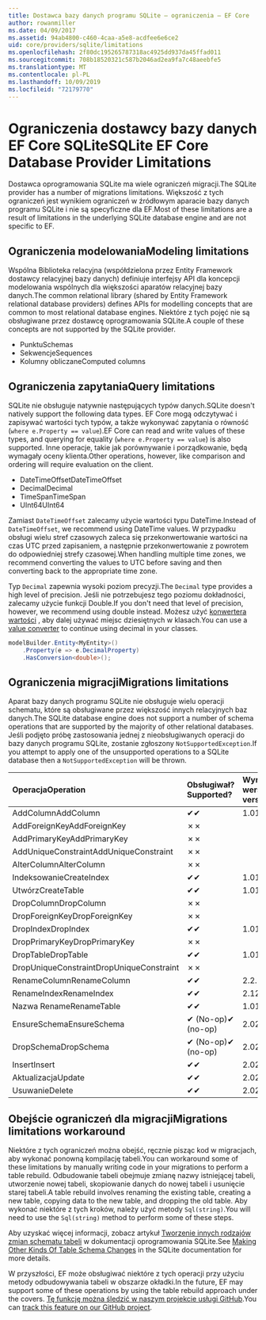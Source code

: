 ```yaml
---
title: Dostawca bazy danych programu SQLite — ograniczenia — EF Core
author: rowanmiller
ms.date: 04/09/2017
ms.assetid: 94ab4800-c460-4caa-a5e8-acdfee6e6ce2
uid: core/providers/sqlite/limitations
ms.openlocfilehash: 2f80dc195265787318ac4925dd937da45ffad011
ms.sourcegitcommit: 708b18520321c587b2046ad2ea9fa7c48aeebfe5
ms.translationtype: MT
ms.contentlocale: pl-PL
ms.lasthandoff: 10/09/2019
ms.locfileid: "72179770"
---
```

# <a name="sqlite-ef-core-database-provider-limitations"></a><span data-ttu-id="688f6-102">Ograniczenia dostawcy bazy danych EF Core SQLite</span><span class="sxs-lookup"><span data-stu-id="688f6-102">SQLite EF Core Database Provider Limitations</span></span>

<span data-ttu-id="688f6-103">Dostawca oprogramowania SQLite ma wiele ograniczeń migracji.</span><span class="sxs-lookup"><span data-stu-id="688f6-103">The SQLite provider has a number of migrations limitations.</span></span> <span data-ttu-id="688f6-104">Większość z tych ograniczeń jest wynikiem ograniczeń w źródłowym aparacie bazy danych programu SQLite i nie są specyficzne dla EF.</span><span class="sxs-lookup"><span data-stu-id="688f6-104">Most of these limitations are a result of limitations in the underlying SQLite database engine and are not specific to EF.</span></span>

## <a name="modeling-limitations"></a><span data-ttu-id="688f6-105">Ograniczenia modelowania</span><span class="sxs-lookup"><span data-stu-id="688f6-105">Modeling limitations</span></span>

<span data-ttu-id="688f6-106">Wspólna Biblioteka relacyjna (współdzielona przez Entity Framework dostawcy relacyjnej bazy danych) definiuje interfejsy API dla koncepcji modelowania wspólnych dla większości aparatów relacyjnej bazy danych.</span><span class="sxs-lookup"><span data-stu-id="688f6-106">The common relational library (shared by Entity Framework relational database providers) defines APIs for modelling concepts that are common to most relational database engines.</span></span> <span data-ttu-id="688f6-107">Niektóre z tych pojęć nie są obsługiwane przez dostawcę oprogramowania SQLite.</span><span class="sxs-lookup"><span data-stu-id="688f6-107">A couple of these concepts are not supported by the SQLite provider.</span></span>

* <span data-ttu-id="688f6-108">Punktu</span><span class="sxs-lookup"><span data-stu-id="688f6-108">Schemas</span></span>
* <span data-ttu-id="688f6-109">Sekwencje</span><span class="sxs-lookup"><span data-stu-id="688f6-109">Sequences</span></span>
* <span data-ttu-id="688f6-110">Kolumny obliczane</span><span class="sxs-lookup"><span data-stu-id="688f6-110">Computed columns</span></span>

## <a name="query-limitations"></a><span data-ttu-id="688f6-111">Ograniczenia zapytania</span><span class="sxs-lookup"><span data-stu-id="688f6-111">Query limitations</span></span>

<span data-ttu-id="688f6-112">SQLite nie obsługuje natywnie następujących typów danych.</span><span class="sxs-lookup"><span data-stu-id="688f6-112">SQLite doesn't natively support the following data types.</span></span> <span data-ttu-id="688f6-113">EF Core mogą odczytywać i zapisywać wartości tych typów, a także wykonywać zapytania o równość (`where e.Property == value`).</span><span class="sxs-lookup"><span data-stu-id="688f6-113">EF Core can read and write values of these types, and querying for equality (`where e.Property == value`) is also supported.</span></span> <span data-ttu-id="688f6-114">Inne operacje, takie jak porównywanie i porządkowanie, będą wymagały oceny klienta.</span><span class="sxs-lookup"><span data-stu-id="688f6-114">Other operations, however, like comparison and ordering will require evaluation on the client.</span></span>

* <span data-ttu-id="688f6-115">DateTimeOffset</span><span class="sxs-lookup"><span data-stu-id="688f6-115">DateTimeOffset</span></span>
* <span data-ttu-id="688f6-116">Decimal</span><span class="sxs-lookup"><span data-stu-id="688f6-116">Decimal</span></span>
* <span data-ttu-id="688f6-117">TimeSpan</span><span class="sxs-lookup"><span data-stu-id="688f6-117">TimeSpan</span></span>
* <span data-ttu-id="688f6-118">UInt64</span><span class="sxs-lookup"><span data-stu-id="688f6-118">UInt64</span></span>

<span data-ttu-id="688f6-119">Zamiast `DateTimeOffset` zalecamy użycie wartości typu DateTime.</span><span class="sxs-lookup"><span data-stu-id="688f6-119">Instead of `DateTimeOffset`, we recommend using DateTime values.</span></span> <span data-ttu-id="688f6-120">W przypadku obsługi wielu stref czasowych zaleca się przekonwertowanie wartości na czas UTC przed zapisaniem, a następnie przekonwertowanie z powrotem do odpowiedniej strefy czasowej.</span><span class="sxs-lookup"><span data-stu-id="688f6-120">When handling multiple time zones, we recommend converting the values to UTC before saving and then converting back to the appropriate time zone.</span></span>

<span data-ttu-id="688f6-121">Typ `Decimal` zapewnia wysoki poziom precyzji.</span><span class="sxs-lookup"><span data-stu-id="688f6-121">The `Decimal` type provides a high level of precision.</span></span> <span data-ttu-id="688f6-122">Jeśli nie potrzebujesz tego poziomu dokładności, zalecamy użycie funkcji Double.</span><span class="sxs-lookup"><span data-stu-id="688f6-122">If you don't need that level of precision, however, we recommend using double instead.</span></span> <span data-ttu-id="688f6-123">Możesz użyć [konwertera wartości](../../modeling/value-conversions.md) , aby dalej używać miejsc dziesiętnych w klasach.</span><span class="sxs-lookup"><span data-stu-id="688f6-123">You can use a [value converter](../../modeling/value-conversions.md) to continue using decimal in your classes.</span></span>

``` csharp
modelBuilder.Entity<MyEntity>()
    .Property(e => e.DecimalProperty)
    .HasConversion<double>();
```

## <a name="migrations-limitations"></a><span data-ttu-id="688f6-124">Ograniczenia migracji</span><span class="sxs-lookup"><span data-stu-id="688f6-124">Migrations limitations</span></span>

<span data-ttu-id="688f6-125">Aparat bazy danych programu SQLite nie obsługuje wielu operacji schematu, które są obsługiwane przez większość innych relacyjnych baz danych.</span><span class="sxs-lookup"><span data-stu-id="688f6-125">The SQLite database engine does not support a number of schema operations that are supported by the majority of other relational databases.</span></span> <span data-ttu-id="688f6-126">Jeśli podjęto próbę zastosowania jednej z nieobsługiwanych operacji do bazy danych programu SQLite, zostanie zgłoszony `NotSupportedException`.</span><span class="sxs-lookup"><span data-stu-id="688f6-126">If you attempt to apply one of the unsupported operations to a SQLite database then a `NotSupportedException` will be thrown.</span></span>

| <span data-ttu-id="688f6-127">Operacja</span><span class="sxs-lookup"><span data-stu-id="688f6-127">Operation</span></span>            | <span data-ttu-id="688f6-128">Obsługiwał?</span><span class="sxs-lookup"><span data-stu-id="688f6-128">Supported?</span></span> | <span data-ttu-id="688f6-129">Wymaga wersji</span><span class="sxs-lookup"><span data-stu-id="688f6-129">Requires version</span></span> |
|:---------------------|:-----------|:-----------------|
| <span data-ttu-id="688f6-130">AddColumn</span><span class="sxs-lookup"><span data-stu-id="688f6-130">AddColumn</span></span>            | <span data-ttu-id="688f6-131">✔</span><span class="sxs-lookup"><span data-stu-id="688f6-131">✔</span></span>          | <span data-ttu-id="688f6-132">1.0</span><span class="sxs-lookup"><span data-stu-id="688f6-132">1.0</span></span>              |
| <span data-ttu-id="688f6-133">AddForeignKey</span><span class="sxs-lookup"><span data-stu-id="688f6-133">AddForeignKey</span></span>        | <span data-ttu-id="688f6-134">✗</span><span class="sxs-lookup"><span data-stu-id="688f6-134">✗</span></span>          |                  |
| <span data-ttu-id="688f6-135">AddPrimaryKey</span><span class="sxs-lookup"><span data-stu-id="688f6-135">AddPrimaryKey</span></span>        | <span data-ttu-id="688f6-136">✗</span><span class="sxs-lookup"><span data-stu-id="688f6-136">✗</span></span>          |                  |
| <span data-ttu-id="688f6-137">AddUniqueConstraint</span><span class="sxs-lookup"><span data-stu-id="688f6-137">AddUniqueConstraint</span></span>  | <span data-ttu-id="688f6-138">✗</span><span class="sxs-lookup"><span data-stu-id="688f6-138">✗</span></span>          |                  |
| <span data-ttu-id="688f6-139">AlterColumn</span><span class="sxs-lookup"><span data-stu-id="688f6-139">AlterColumn</span></span>          | <span data-ttu-id="688f6-140">✗</span><span class="sxs-lookup"><span data-stu-id="688f6-140">✗</span></span>          |                  |
| <span data-ttu-id="688f6-141">Indeksowanie</span><span class="sxs-lookup"><span data-stu-id="688f6-141">CreateIndex</span></span>          | <span data-ttu-id="688f6-142">✔</span><span class="sxs-lookup"><span data-stu-id="688f6-142">✔</span></span>          | <span data-ttu-id="688f6-143">1.0</span><span class="sxs-lookup"><span data-stu-id="688f6-143">1.0</span></span>              |
| <span data-ttu-id="688f6-144">Utwórz</span><span class="sxs-lookup"><span data-stu-id="688f6-144">CreateTable</span></span>          | <span data-ttu-id="688f6-145">✔</span><span class="sxs-lookup"><span data-stu-id="688f6-145">✔</span></span>          | <span data-ttu-id="688f6-146">1.0</span><span class="sxs-lookup"><span data-stu-id="688f6-146">1.0</span></span>              |
| <span data-ttu-id="688f6-147">DropColumn</span><span class="sxs-lookup"><span data-stu-id="688f6-147">DropColumn</span></span>           | <span data-ttu-id="688f6-148">✗</span><span class="sxs-lookup"><span data-stu-id="688f6-148">✗</span></span>          |                  |
| <span data-ttu-id="688f6-149">DropForeignKey</span><span class="sxs-lookup"><span data-stu-id="688f6-149">DropForeignKey</span></span>       | <span data-ttu-id="688f6-150">✗</span><span class="sxs-lookup"><span data-stu-id="688f6-150">✗</span></span>          |                  |
| <span data-ttu-id="688f6-151">DropIndex</span><span class="sxs-lookup"><span data-stu-id="688f6-151">DropIndex</span></span>            | <span data-ttu-id="688f6-152">✔</span><span class="sxs-lookup"><span data-stu-id="688f6-152">✔</span></span>          | <span data-ttu-id="688f6-153">1.0</span><span class="sxs-lookup"><span data-stu-id="688f6-153">1.0</span></span>              |
| <span data-ttu-id="688f6-154">DropPrimaryKey</span><span class="sxs-lookup"><span data-stu-id="688f6-154">DropPrimaryKey</span></span>       | <span data-ttu-id="688f6-155">✗</span><span class="sxs-lookup"><span data-stu-id="688f6-155">✗</span></span>          |                  |
| <span data-ttu-id="688f6-156">DropTable</span><span class="sxs-lookup"><span data-stu-id="688f6-156">DropTable</span></span>            | <span data-ttu-id="688f6-157">✔</span><span class="sxs-lookup"><span data-stu-id="688f6-157">✔</span></span>          | <span data-ttu-id="688f6-158">1.0</span><span class="sxs-lookup"><span data-stu-id="688f6-158">1.0</span></span>              |
| <span data-ttu-id="688f6-159">DropUniqueConstraint</span><span class="sxs-lookup"><span data-stu-id="688f6-159">DropUniqueConstraint</span></span> | <span data-ttu-id="688f6-160">✗</span><span class="sxs-lookup"><span data-stu-id="688f6-160">✗</span></span>          |                  |
| <span data-ttu-id="688f6-161">RenameColumn</span><span class="sxs-lookup"><span data-stu-id="688f6-161">RenameColumn</span></span>         | <span data-ttu-id="688f6-162">✔</span><span class="sxs-lookup"><span data-stu-id="688f6-162">✔</span></span>          | <span data-ttu-id="688f6-163">2.2.2</span><span class="sxs-lookup"><span data-stu-id="688f6-163">2.2.2</span></span>            |
| <span data-ttu-id="688f6-164">RenameIndex</span><span class="sxs-lookup"><span data-stu-id="688f6-164">RenameIndex</span></span>          | <span data-ttu-id="688f6-165">✔</span><span class="sxs-lookup"><span data-stu-id="688f6-165">✔</span></span>          | <span data-ttu-id="688f6-166">2.1</span><span class="sxs-lookup"><span data-stu-id="688f6-166">2.1</span></span>              |
| <span data-ttu-id="688f6-167">Nazwa Rename</span><span class="sxs-lookup"><span data-stu-id="688f6-167">RenameTable</span></span>          | <span data-ttu-id="688f6-168">✔</span><span class="sxs-lookup"><span data-stu-id="688f6-168">✔</span></span>          | <span data-ttu-id="688f6-169">1.0</span><span class="sxs-lookup"><span data-stu-id="688f6-169">1.0</span></span>              |
| <span data-ttu-id="688f6-170">EnsureSchema</span><span class="sxs-lookup"><span data-stu-id="688f6-170">EnsureSchema</span></span>         | <span data-ttu-id="688f6-171">✔ (No-op)</span><span class="sxs-lookup"><span data-stu-id="688f6-171">✔ (no-op)</span></span>  | <span data-ttu-id="688f6-172">2.0</span><span class="sxs-lookup"><span data-stu-id="688f6-172">2.0</span></span>              |
| <span data-ttu-id="688f6-173">DropSchema</span><span class="sxs-lookup"><span data-stu-id="688f6-173">DropSchema</span></span>           | <span data-ttu-id="688f6-174">✔ (No-op)</span><span class="sxs-lookup"><span data-stu-id="688f6-174">✔ (no-op)</span></span>  | <span data-ttu-id="688f6-175">2.0</span><span class="sxs-lookup"><span data-stu-id="688f6-175">2.0</span></span>              |
| <span data-ttu-id="688f6-176">Insert</span><span class="sxs-lookup"><span data-stu-id="688f6-176">Insert</span></span>               | <span data-ttu-id="688f6-177">✔</span><span class="sxs-lookup"><span data-stu-id="688f6-177">✔</span></span>          | <span data-ttu-id="688f6-178">2.0</span><span class="sxs-lookup"><span data-stu-id="688f6-178">2.0</span></span>              |
| <span data-ttu-id="688f6-179">Aktualizacja</span><span class="sxs-lookup"><span data-stu-id="688f6-179">Update</span></span>               | <span data-ttu-id="688f6-180">✔</span><span class="sxs-lookup"><span data-stu-id="688f6-180">✔</span></span>          | <span data-ttu-id="688f6-181">2.0</span><span class="sxs-lookup"><span data-stu-id="688f6-181">2.0</span></span>              |
| <span data-ttu-id="688f6-182">Usuwanie</span><span class="sxs-lookup"><span data-stu-id="688f6-182">Delete</span></span>               | <span data-ttu-id="688f6-183">✔</span><span class="sxs-lookup"><span data-stu-id="688f6-183">✔</span></span>          | <span data-ttu-id="688f6-184">2.0</span><span class="sxs-lookup"><span data-stu-id="688f6-184">2.0</span></span>              |

## <a name="migrations-limitations-workaround"></a><span data-ttu-id="688f6-185">Obejście ograniczeń dla migracji</span><span class="sxs-lookup"><span data-stu-id="688f6-185">Migrations limitations workaround</span></span>

<span data-ttu-id="688f6-186">Niektóre z tych ograniczeń można obejść, ręcznie pisząc kod w migracjach, aby wykonać ponowną kompilację tabeli.</span><span class="sxs-lookup"><span data-stu-id="688f6-186">You can workaround some of these limitations by manually writing code in your migrations to perform a table rebuild.</span></span> <span data-ttu-id="688f6-187">Odbudowanie tabeli obejmuje zmianę nazwy istniejącej tabeli, utworzenie nowej tabeli, skopiowanie danych do nowej tabeli i usunięcie starej tabeli.</span><span class="sxs-lookup"><span data-stu-id="688f6-187">A table rebuild involves renaming the existing table, creating a new table, copying data to the new table, and dropping the old table.</span></span> <span data-ttu-id="688f6-188">Aby wykonać niektóre z tych kroków, należy użyć metody `Sql(string)`.</span><span class="sxs-lookup"><span data-stu-id="688f6-188">You will need to use the `Sql(string)` method to perform some of these steps.</span></span>

<span data-ttu-id="688f6-189">Aby uzyskać więcej informacji, zobacz artykuł [Tworzenie innych rodzajów zmian schematu tabeli](https://sqlite.org/lang_altertable.html#otheralter) w dokumentacji oprogramowania SQLite.</span><span class="sxs-lookup"><span data-stu-id="688f6-189">See [Making Other Kinds Of Table Schema Changes](https://sqlite.org/lang_altertable.html#otheralter) in the SQLite documentation for more details.</span></span>

<span data-ttu-id="688f6-190">W przyszłości, EF może obsługiwać niektóre z tych operacji przy użyciu metody odbudowywania tabeli w obszarze okładki.</span><span class="sxs-lookup"><span data-stu-id="688f6-190">In the future, EF may support some of these operations by using the table rebuild approach under the covers.</span></span> <span data-ttu-id="688f6-191">[Tę funkcję można śledzić w naszym projekcie usługi GitHub](https://github.com/aspnet/EntityFrameworkCore/issues/329).</span><span class="sxs-lookup"><span data-stu-id="688f6-191">You can [track this feature on our GitHub project](https://github.com/aspnet/EntityFrameworkCore/issues/329).</span></span>
